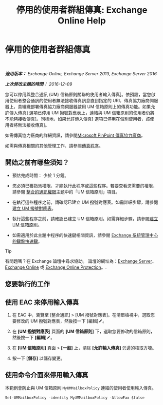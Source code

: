 ﻿---
title: '停用的使用者群組傳真: Exchange Online Help'
TOCTitle: 停用的使用者群組傳真
ms:assetid: 1c57c3ba-2b0e-43dd-9b28-43bada1592c5
ms:mtpsurl: https://technet.microsoft.com/zh-tw/library/JJ650864(v=EXCHG.150)
ms:contentKeyID: 52062240
ms.date: 05/23/2018
mtps_version: v=EXCHG.150
ms.translationtype: MT
---

# 停用的使用者群組傳真

 

_**適用版本：** Exchange Online, Exchange Server 2013, Exchange Server 2016_

_**上次修改主題的時間：** 2016-12-09_

您可以停用與整合通訊 (UM) 信箱原則關聯的使用者輸入傳真\]。依預設，當您啟用使用者整合通訊的使用者無法接收傳真訊息直到指定的 URI，傳真協力廠商伺服器上，貴組織部署傳真協力廠商伺服器啟用 UM 信箱原則上的傳真功能。如果允許傳入傳真\] 選項已停用 UM 撥號對應表上，連結與 UM 信箱原則的使用者仍將不能夠接收傳真\]。同樣地，如果允許傳入傳真\] 選項已停用在個別使用者，該使用者將無法接收傳真\]。

如需傳真協力廠商的詳細資訊，請參閱[Microsoft PinPoint 傳真協力廠商](https://go.microsoft.com/fwlink/?linkid=190238)。

如需與傳真相關的其他管理工作，請參閱[傳真程序](faxing-procedures-exchange-2013-help.md)。

## 開始之前有哪些須知？

  - 預估完成時間： 少於 1 分鐘。

  - 您必須已獲指派權限，才能執行此程序或這些程序。若要查看您需要的權限，請參閱 [整合的通訊權限](unified-messaging-permissions-exchange-2013-help.md)主題中的「UM 信箱原則」項目。

  - 在執行這些程序之前，請確認已建立 UM 撥號對應表。如需詳細步驟，請參閱[建立 UM 撥號對應表](create-a-um-dial-plan-exchange-2013-help.md)。

  - 執行這些程序之前，請確認已建立 UM 信箱原則。如需詳細步驟，請參閱[建立 UM 信箱原則](create-a-um-mailbox-policy-exchange-2013-help.md)。

  - 如需適用於此主題中程序的快速鍵相關資訊，請參閱 [Exchange 系統管理中心的鍵盤快速鍵](keyboard-shortcuts-in-the-exchange-admin-center-exchange-online-protection-help.md)。


> [!TIP]  
> 有問題嗎？在 Exchange 論壇中尋求協助。 論壇的網址為：<a href="https://go.microsoft.com/fwlink/p/?linkid=60612">Exchange Server</a>、 <a href="https://go.microsoft.com/fwlink/p/?linkid=267542">Exchange Online</a> 或 <a href="https://go.microsoft.com/fwlink/p/?linkid=285351">Exchange Online Protection</a>。.




## 您要執行的工作

## 使用 EAC 來停用輸入傳真

1.  在 EAC 中，瀏覽至 \[整合通訊\] \> \[UM 撥號對應表\]。在清單檢視中，選取您要修改的 UM 撥號對應表，然後按一下 \[編輯\]![編輯圖示](images/JJ218640.6f53ccb2-1f13-4c02-bea0-30690e6ea71d(EXCHG.150).gif "編輯圖示")。

2.  在 **\[UM 撥號對應表\]** 頁面的 **\[UM 信箱原則\]** 下，選取您要修改的信箱原則，然後按一下 **\[編輯\]**![編輯圖示](images/JJ218640.6f53ccb2-1f13-4c02-bea0-30690e6ea71d(EXCHG.150).gif "編輯圖示")。

3.  在 **\[UM 信箱原則\]** 頁面 \> **\[一般\]** 上，清除 **\[允許輸入傳真\]** 旁邊的核取方塊。

4.  按一下 **\[儲存\]** 以儲存變更。

## 使用命令介面來停用輸入傳真

本範例會防止與 UM 信箱原則 `MyUMMailboxPolicy` 連結的使用者使用輸入傳真。

    Set-UMMailboxPolicy -identity MyUMMailboxPolicy -AllowFax $false

